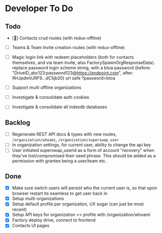 # Developer To Do

## Todo

- [🔵] Contacts crud routes (with redux-offline)
- [ ] Teams & Team Invite creation routes (with redux-offline)
- [ ] Magic login link with redeem placeholders (both for contacts themselves, and via team invite, also FactorySpawnOrgResponseData). replace password login scheme string, with a btoa password (before: "DriveID_abc123:password123@https://endpoint.com", after: RHJpdmVJRF9...dC5jb20) url safe ?password=btoa

- [ ] Support multi offline organizations
- [ ] Investigate & consolidate auth cookies
- [ ] Investigate & consolidate all indexdb databases

## Backlog

- [ ] Regenerate REST API docs & types with new routes, `/organization/whoami`, `/organization/superswap_user`
- [ ] In organization settings, for current user, ability to change the api key
- [ ] User initiated superswap_userid as a form of account "recovery" when they've lost/compromised their seed phrase. This should be added as a permission with grantee being a user/team etc.

## Done

- [x] Make sure switch users will persist who the current user is, so that upon browser restart its seamless to get user back in
- [x] Setup multi-organizations
- [x] Setup default profile per organization, UX sugar (can just be most recent)
- [x] Setup API keys for organization <> profile with /organization/whoami
- [x] Factory deploy drive, connect to frontend
- [x] Contacts UI pages
